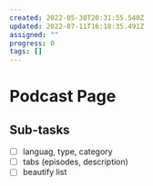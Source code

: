 ```yaml
---
created: 2022-05-30T20:31:55.540Z
updated: 2022-07-11T16:18:35.491Z
assigned: ""
progress: 0
tags: []
---
```


# Podcast Page

## Sub-tasks

- [ ] languag, type, category
- [ ] tabs (episodes, description)
- [ ] beautify list
